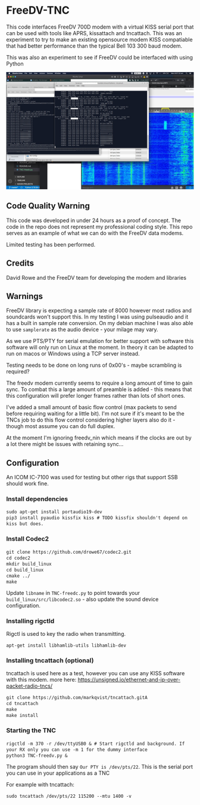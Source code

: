FreeDV-TNC
==

This code interfaces FreeDV 700D modem with a virtual KISS serial port that can be used with tools like APRS, kissattach and tncattach. This was an experiment to try to make an existing opensource modem KISS compatiable that had better performance than the typical Bell 103 300 baud modem.

This was also an experiment to see if FreeDV could be interfaced with using Python

![Waterfall showing freedv-tnc operating](./example.jpeg)

Code Quality Warning
--

This code was developed in under 24 hours as a proof of concept. The code in the repo does not represent my professional coding style. This repo serves as an example of what we can do with the FreeDV data modems.

Limited testing has been performed.

Credits
--
David Rowe and the FreeDV team for developing the modem and libraries 

Warnings
--
FreeDV library is expecting a sample rate of 8000 however most radios and soundcards won't support this. In my testing I was using pulseaudio and it has a built in sample rate conversion. On my debian machine I was also able to use `samplerate` as the audio device - your milage may vary.

As we use PTS/PTY for serial emulation for better support with software this software will only run on Linux at the moment. In theory it can be adapted to run on macos or Windows using a TCP server instead.

Testing needs to be done on long runs of 0x00's - maybe scrambling is required?

The freedv modem currently seems to require a long amount of time to gain sync. To combat this a large amount of preamble is added - this means that this configuration will prefer longer frames rather than lots of short ones.

I've added a small amount of basic flow control (max packets to send before requiring waiting for a little bit). I'm not sure if it's meant to be the TNCs job to do this flow control considering higher layers also do it - though most assume you can do full duplex.

At the moment I'm ignoring freedv_nin which means if the clocks are out by a lot there might be issues with retaining sync...

Configuration
--

An ICOM IC-7100 was used for testing but other rigs that support SSB should work fine.

### Install dependencies
```
sudo apt-get install portaudio19-dev
pip3 install pyaudio kissfix kiss # TODO kissfix shouldn't depend on kiss but does.
```

### Install Codec2
```
git clone https://github.com/drowe67/codec2.git
cd codec2
mkdir build_linux
cd build_linux
cmake ../
make
```

Update `libname` in `TNC-freedc.py` to point towards your `build_linux/src/libcodec2.so` - also update the sound device configuration.


### Installing rigctld
Rigctl is used to key the radio when transmitting.
```
apt-get install libhamlib-utils libhamlib-dev
```

### Installing tncattach (optional)
tncattach is used here as a test, however you can use any KISS software with this modem.
more here: https://unsigned.io/ethernet-and-ip-over-packet-radio-tncs/
```
git clone https://github.com/markqvist/tncattach.gitA
cd tncattach
make
make install
```

### Starting the TNC
```
rigctld -m 370 -r /dev/ttyUSB0 & # Start rigctld and background. If your RX only you can use -m 1 for the dummy interface
python3 TNC-freedv.py &
```

The program should then say `Our PTY is /dev/pts/22`. This is the serial port you can use in your applications as a TNC

For example with tncattach:
```
sudo tncattach /dev/pts/22 115200 --mtu 1400 -v
```
